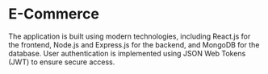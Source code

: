 # E-Commerce
The application is built using modern technologies, including React.js for the frontend, Node.js and Express.js for the backend, and MongoDB for the database. User authentication is implemented using JSON Web Tokens (JWT) to ensure secure access.

